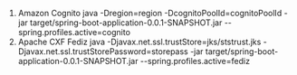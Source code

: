 1. Amazon Cognito
java -Dregion=region -DcognitoPoolId=cognitoPoolId -jar target/spring-boot-application-0.0.1-SNAPSHOT.jar --spring.profiles.active=cognito
2. Apache CXF Fediz
java -Djavax.net.ssl.trustStore=jks/ststrust.jks -Djavax.net.ssl.trustStorePassword=storepass -jar target/spring-boot-application-0.0.1-SNAPSHOT.jar --spring.profiles.active=fediz
